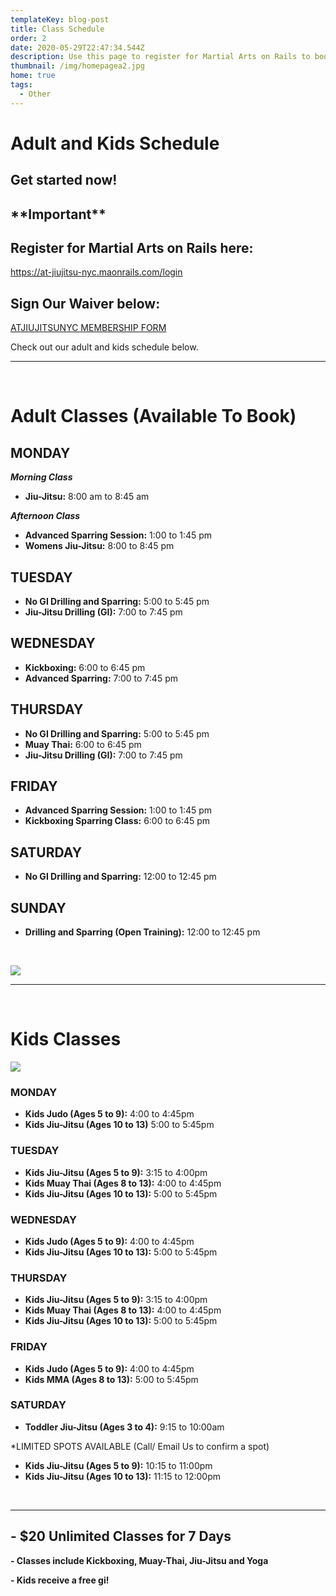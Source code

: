 ```yaml
---
templateKey: blog-post
title: Class Schedule
order: 2
date: 2020-05-29T22:47:34.544Z
description: Use this page to register for Martial Arts on Rails to book classes online
thumbnail: /img/homepagea2.jpg
home: true
tags:
  - Other
---
```

# Adult and Kids Schedule

## Get started now!

## **\*\*Important\*\***

## Register for Martial Arts on Rails here:

<https://at-jiujitsu-nyc.maonrails.com/login>

## Sign Our Waiver below:

<a
            href="javascript:void(
        window.open(
          'https://form.jotform.com/atjiujitsudev/studio-membership',
          'blank',
          'scrollbars=yes,
          toolbar=no,
          width=700,
          height=500'
        )0
      )
    "
          >

ATJIUJITSUNYC MEMBERSHIP FORM
</a>

Check out our adult and kids schedule below.

- - -

<br>

# Adult Classes (Available To Book)

## MONDAY

**_Morning Class_**

* **Jiu-Jitsu:** 8:00 am to 8:45 am

_**Afternoon Class**_

* **Advanced Sparring Session:** 1:00 to 1:45 pm
* **Womens Jiu-Jitsu:** 8:00 to 8:45 pm

## TUESDAY

* **No GI Drilling and Sparring:** 5:00 to 5:45 pm
* **Jiu-Jitsu Drilling (GI):** 7:00 to 7:45 pm

## WEDNESDAY

* **Kickboxing:** 6:00 to 6:45 pm
* **Advanced Sparring:** 7:00 to 7:45 pm

## THURSDAY

* **No GI Drilling and Sparring:** 5:00 to 5:45 pm
* **Muay Thai:** 6:00 to 6:45 pm
* **Jiu-Jitsu Drilling (GI):** 7:00 to 7:45 pm

## FRIDAY

* **Advanced Sparring Session:** 1:00 to 1:45 pm
* **Kickboxing Sparring Class:** 6:00 to 6:45 pm

## SATURDAY

* **No GI Drilling and Sparring:** 12:00 to 12:45 pm

## SUNDAY

* **Drilling and Sparring (Open Training):** 12:00 to 12:45 pm

<br>

![](/img/006ae1d9-6130-42f4-b6fd-038cc9335055.jpg)

- - -

<br>

# Kids Classes

![](/img/9db897c7-2635-4954-bea2-d331ba682ef9.jpg)



### MONDAY

* **Kids Judo (Ages 5 to 9):** 4:00 to 4:45pm
* **Kids Jiu-Jitsu (Ages 10 to 13)** 5:00 to 5:45pm

### TUESDAY

* **Kids Jiu-Jitsu (Ages 5 to 9):** 3:15 to 4:00pm
* **Kids Muay Thai (Ages 8 to 13):** 4:00 to 4:45pm
* **Kids Jiu-Jitsu (Ages 10 to 13):** 5:00 to 5:45pm

### WEDNESDAY

* **Kids Judo (Ages 5 to 9):** 4:00 to 4:45pm
* **Kids Jiu-Jitsu (Ages 10 to 13):** 5:00 to 5:45pm

### THURSDAY

* **Kids Jiu-Jitsu (Ages 5 to 9):** 3:15 to 4:00pm
* **Kids Muay Thai (Ages 8 to 13):** 4:00 to 4:45pm
* **Kids Jiu-Jitsu (Ages 10 to 13):** 5:00 to 5:45pm

### FRIDAY

* **Kids Judo (Ages 5 to 9):** 4:00 to 4:45pm
* **Kids MMA (Ages 8 to 13):** 5:00 to 5:45pm

### SATURDAY

* **Toddler Jiu-Jitsu (Ages 3 to 4):** 9:15 to 10:00am

\*LIMITED SPOTS AVAILABLE (Call/ Email Us to confirm a spot)

* **Kids Jiu-Jitsu (Ages 5 to 9):** 10:15 to 11:00pm
* **Kids Jiu-Jitsu (Ages 10 to 13):** 11:15 to 12:00pm

<br>

- - -

## **\-** **$20 Unlimited Classes for 7 Days**

**\- Classes include Kickboxing, Muay-Thai, Jiu-Jitsu and Yoga**

**\- Kids receive a free gi!**
